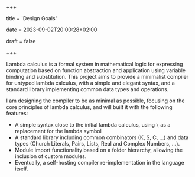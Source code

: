 +++

title = 'Design Goals'

date = 2023-09-02T20:00:28+02:00

draft = false

+++

Lambda calculus is a formal system in mathematical logic for expressing
computation based on function abstraction and application using variable binding
and substitution. This project aims to provide a minimalist compiler for untyped
lambda calculus, with a simple and elegant syntax, and a standard library
implementing common data types and operations.

I am designing the compiler to be as minimal as possible, focusing on the core
principles of lambda calculus, and will built it with the following features:

- A simple syntax close to the initial lambda calculus, using `\` as a
  replacement for the lambda symbol
- A standard library including common combinators (K, S, C, ...) and data types
  (Church Literals, Pairs, Lists, Real and Complex Numbers, ...).
- Module import functionality based on a folder hierarchy, allowing the
  inclusion of custom modules.
- Eventually, a self-hosting compiler re-implementation in the language itself.
